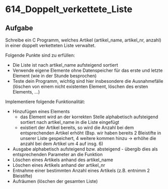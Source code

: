 # 614_Doppelt_verkettete_Liste

## Aufgabe
Schreibe ein C Programm, welches Artikel (artikel_name, artikel_nr, anzahl) in einer doppelt verketteten Liste verwaltet.

Folgende Punkte sind zu erfüllen:
- Die Liste ist nach artikel_name aufsteigend sortiert
- Verwende eigene Elemente ohne Datenspeicher für das erste und letzte Element (wie in der Stunde besprochen)
- Teste dein Programm, wichtig sind hier insbesondere die Ausnahmefälle (löschen von einem nicht existenten Element, löschen des ersten Elements, ...)

Implementiere folgende Funktionalität:
- Hinzufügen eines Elements
 	- das Element wird an der korrekten Stelle alphabetisch aufsteigend sortiert nach artikel_name in die Liste eingefügt
	- existiert der Artikel bereits, so wird die Anzahl bei dem entsprechenden Artikel erhöht (Bsp. wir haben bereits 2 Bleistifte in unserer Liste gespeichert, 4 weitere kommen hinzu -> erhöhe die anzahl bei dem Artikel um 4 auf insg. 6)
- Ausgabe alphabetisch aufsteigend bzw. absteigend - übergib dies als entsprechenden Parameter an die Funktion
- Löschen eines Artikels anhand des artikel_name
- Löschen eines Artikels anhand der artikel_nr
- Entnahme einer bestimmten Anzahl eines Artikels (z.B. entnimm 2 Bleistifte)
- Aufräumen (löschen der gesamten Liste)
